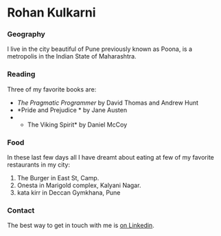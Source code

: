 # Rohan Kulkarni
### Geography
I live in the city beautiful of Pune previously known as Poona, is a metropolis in the Indian State of Maharashtra.

### Reading
Three of my favorite books are: 
- *The Pragmatic Programmer* by David Thomas and Andrew Hunt 
- *Pride and Prejudice * by Jane Austen 
- * The Viking Spirit* by Daniel McCoy

### Food
In these last few days all I have dreamt about eating at few of my favorite restaurants in my city: 
1. The Burger in East St, Camp.
2. Onesta in  Marigold complex, Kalyani Nagar.
3. kata kirr in Deccan Gymkhana, Pune

### Contact
The best way to get in touch with me is [on Linkedin](https://www.linkedin.com/in/rohan-kulkarni-79b84615a/).
